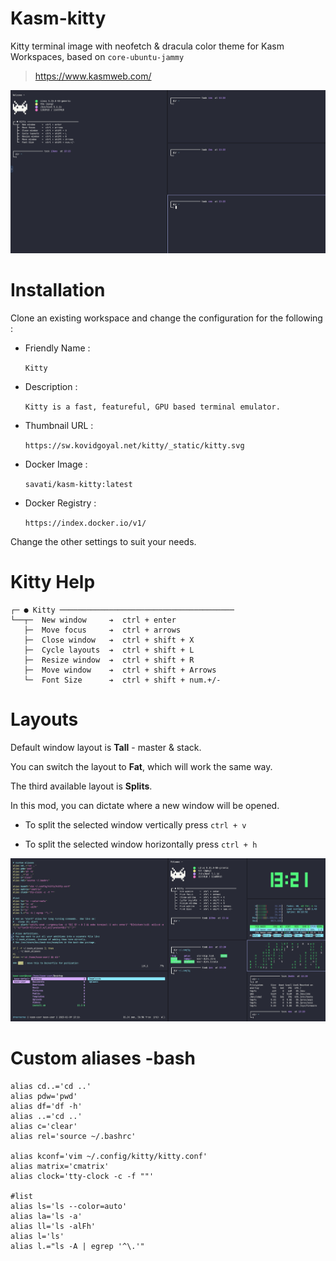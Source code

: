 # Kasm-kitty

Kitty terminal image with neofetch & dracula color theme for Kasm Workspaces, based on `core-ubuntu-jammy`

> https://www.kasmweb.com/

![img1](https://github.com/Amoebawp/kasm-kitty/blob/main/screenshots/kasm-kitty_01.png)


# Installation


Clone an existing workspace and change the configuration for the following :

- Friendly Name : 

  `Kitty`
  
- Description :

  `Kitty is a fast, featureful, GPU based terminal emulator.`
  
- Thumbnail URL :

  `https://sw.kovidgoyal.net/kitty/_static/kitty.svg`
  
- Docker Image :

  `savati/kasm-kitty:latest`
  
- Docker Registry :

  `https://index.docker.io/v1/`
 
 
 
Change the other settings to suit your needs.



# Kitty Help

```
┌─ ● Kitty ───────────────────────────────────────
└──┬─  New window     ➔  ctrl + enter      
   ├─  Move focus     ➔  ctrl + arrows
   ├─  Close window   ➔  ctrl + shift + X
   ├─  Cycle layouts  ➔  ctrl + shift + L
   ├─  Resize window  ➔  ctrl + shift + R
   ├─  Move window    ➔  ctrl + shift + Arrows    
   └─  Font Size      ➔  ctrl + shift + num.+/-
 ```

# Layouts

Default window layout is **Tall** - master & stack.

You can switch the layout to **Fat**, which will work the same way.


The third available layout is **Splits**.

In this mod, you can dictate where a new window will be opened.

  - To split the selected window vertically press `ctrl + v`

  - To split the selected window horizontally press `ctrl + h`

![img2](https://github.com/Amoebawp/kasm-kitty/blob/main/screenshots/kasm-kitty_02.png)

 
# Custom aliases -bash

```
alias cd..='cd ..'
alias pdw='pwd'
alias df='df -h'
alias ..='cd ..'
alias c='clear'
alias rel='source ~/.bashrc'

alias kconf='vim ~/.config/kitty/kitty.conf'
alias matrix='cmatrix'
alias clock='tty-clock -c -f ""'

#list
alias ls='ls --color=auto'
alias la='ls -a'
alias ll='ls -alFh'
alias l='ls'
alias l.="ls -A | egrep '^\.'"
```
